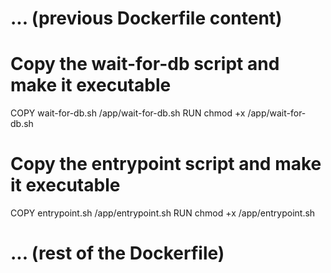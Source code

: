 # ... (previous Dockerfile content)

# Copy the wait-for-db script and make it executable
COPY wait-for-db.sh /app/wait-for-db.sh
RUN chmod +x /app/wait-for-db.sh

# Copy the entrypoint script and make it executable
COPY entrypoint.sh /app/entrypoint.sh
RUN chmod +x /app/entrypoint.sh

# ... (rest of the Dockerfile)